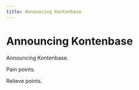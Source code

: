 ```yaml
---
title: Announcing Kontenbase
---
```


# Announcing Kontenbase

Announcing Kontenbase.

Pain points.

Relieve points.
